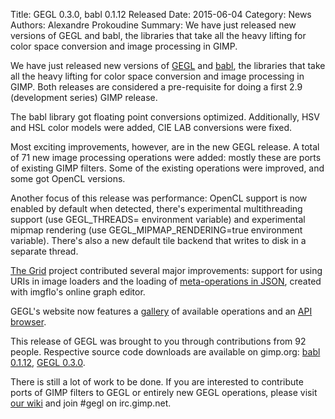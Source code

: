 Title: GEGL 0.3.0, babl 0.1.12 Released
Date: 2015-06-04
Category: News
Authors: Alexandre Prokoudine
Summary: We have just released new versions of GEGL and babl, the libraries that take all the heavy lifting for color space conversion and image processing in GIMP.

We have just released new versions of [GEGL](http://gegl.org/) and [babl](http://gegl.org/babl/), the libraries that take all the heavy lifting for color space conversion and image processing in GIMP. Both releases are considered a pre-requisite for doing a first 2.9 (development series) GIMP release.

The babl library got floating point conversions optimized. Additionally, HSV and HSL color models were added, CIE LAB conversions were fixed.

Most exciting improvements, however, are in the new GEGL release. A total of 71 new image processing operations were added: mostly these are ports of existing GIMP filters. Some of the existing operations were improved, and some got OpenCL versions.

Another focus of this release was performance: OpenCL support is now enabled by default when detected, there's experimental multithreading support (use GEGL_THREADS=<number of threads> environment variable) and experimental mipmap rendering (use GEGL_MIPMAP_RENDERING=true environment variable). There's also a new default tile backend that writes to disk in a separate thread.

[The Grid](https://thegrid.io/) project contributed several major improvements: support for using URIs in image loaders and the loading of [meta-operations in JSON](http://www.jonnor.com/2015/01/imgflo-0-3/), created with imgflo's online graph editor.

GEGL's website now features a [gallery](http://gegl.org/operations.html#GEGL%20operations) of available operations and an [API browser](http://gegl.org/operations.html#Gegl).

This release of GEGL was brought to you through contributions from 92 people. 
Respective source code downloads are available on gimp.org: [babl 0.1.12](//download.gimp.org/pub/babl/0.1/), [GEGL 0.3.0](//download.gimp.org/pub/gegl/0.3/).

There is still a lot of work to be done. If you are interested to contribute ports of GIMP filters to GEGL or entirely new GEGL operations, please visit [our wiki](http://wiki.gimp.org/wiki/Hacking:Porting_filters_to_GEGL) and join #gegl on irc.gimp.net.
